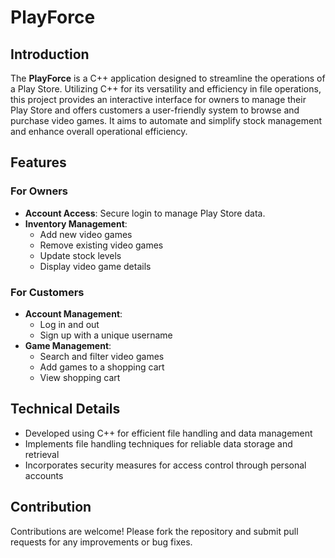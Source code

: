# PlayForce

## Introduction

The **PlayForce** is a C++ application designed to streamline the operations of a Play Store. Utilizing C++ for its versatility and efficiency in file operations, this project provides an interactive interface for owners to manage their Play Store and offers customers a user-friendly system to browse and purchase video games. It aims to automate and simplify stock management and enhance overall operational efficiency.

## Features

### For Owners
- **Account Access**: Secure login to manage Play Store data.
- **Inventory Management**:
  - Add new video games
  - Remove existing video games
  - Update stock levels
  - Display video game details

### For Customers
- **Account Management**:
  - Log in and out
  - Sign up with a unique username
- **Game Management**:
  - Search and filter video games
  - Add games to a shopping cart
  - View shopping cart

## Technical Details

- Developed using C++ for efficient file handling and data management
- Implements file handling techniques for reliable data storage and retrieval
- Incorporates security measures for access control through personal accounts

## Contribution

Contributions are welcome! Please fork the repository and submit pull requests for any improvements or bug fixes.
